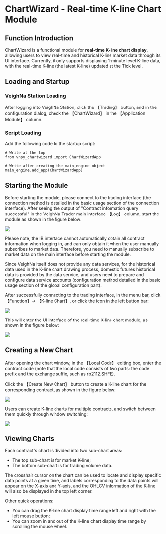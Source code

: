 # ChartWizard - Real-time K-line Chart Module

## Function Introduction

ChartWizard is a functional module for **real-time K-line chart display**, allowing users to view real-time and historical K-line market data through its UI interface. Currently, it only supports displaying 1-minute level K-line data, with the real-time K-line (the latest K-line) updated at the Tick level.

## Loading and Startup

### VeighNa Station Loading

After logging into VeighNa Station, click the 【Trading】 button, and in the configuration dialog, check the 【ChartWizard】 in the 【Application Module】 column.

### Script Loading

Add the following code to the startup script:

```python3
# Write at the top
from vnpy_chartwizard import ChartWizardApp

# Write after creating the main_engine object
main_engine.add_app(ChartWizardApp)
```


## Starting the Module

Before starting the module, please connect to the trading interface (the connection method is detailed in the basic usage section of the connection interface). After seeing the output of "Contract information query successful" in the VeighNa Trader main interface 【Log】 column, start the module as shown in the figure below:

![](https://vnpy-doc.oss-cn-shanghai.aliyuncs.com/cta_strategy/1.png)

Please note, the IB interface cannot automatically obtain all contract information when logging in, and can only obtain it when the user manually subscribes to market data. Therefore, you need to manually subscribe to market data on the main interface before starting the module.

Since VeighNa itself does not provide any data services, for the historical data used in the K-line chart drawing process, domestic futures historical data is provided by the data service, and users need to prepare and configure data service accounts (configuration method detailed in the basic usage section of the global configuration part).

After successfully connecting to the trading interface, in the menu bar, click 【Function】-> 【K-line Chart】, or click the icon in the left button bar:

![](https://vnpy-doc.oss-cn-shanghai.aliyuncs.com/chart_wizard/1.png)

This will enter the UI interface of the real-time K-line chart module, as shown in the figure below:

![](https://vnpy-doc.oss-cn-shanghai.aliyuncs.com/chart_wizard/2.png)


## Creating a New Chart

After opening the chart window, in the 【Local Code】 editing box, enter the contract code (note that the local code consists of two parts: the code prefix and the exchange suffix, such as rb2112.SHFE).

Click the 【Create New Chart】 button to create a K-line chart for the corresponding contract, as shown in the figure below:

![](https://vnpy-doc.oss-cn-shanghai.aliyuncs.com/chart_wizard/3.png)

Users can create K-line charts for multiple contracts, and switch between them quickly through window switching: 

![](https://vnpy-doc.oss-cn-shanghai.aliyuncs.com/chart_wizard/4.png)


## Viewing Charts

Each contract's chart is divided into two sub-chart areas:

- The top sub-chart is for market K-line;
- The bottom sub-chart is for trading volume data.

The crosshair cursor on the chart can be used to locate and display specific data points at a given time, and labels corresponding to the data points will appear on the X-axis and Y-axis, and the OHLCV information of the K-line will also be displayed in the top left corner.

Other quick operations:

- You can drag the K-line chart display time range left and right with the left mouse button;
- You can zoom in and out of the K-line chart display time range by scrolling the mouse wheel.
